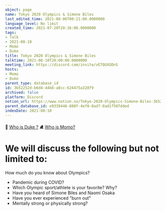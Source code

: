 ```yaml
---
object: page
name: Tokyo 2020 Olympics & Simone Biles
last_edited_time: 2021-08-06T00:21:00.0000000
language_level: No limit
created_time: 2021-07-20T20:16:00.0000000
tags:
- Talk
- 2021-08-10
- Momo
- Duke
title: Tokyo 2020 Olympics & Simone Biles
talktime: 2021-08-10T20:00:00.0000000
meeting_link: https://discord.com/invite/vE7QUXGDnS
hosts:
- Momo
- Duke
parent_type: database_id
id: 3b52252d-b6d4-44b8-a8cc-624475a328f9
archived: false
platform: Discord
notion_url: https://www.notion.so/Tokyo-2020-Olympics-Simone-Biles-3b52252db6d444b8a8cc624475a328f9
parent_database_id: e9339446-880f-4ef0-8ad7-8ad1f507dded
indexDate: 2021-08-10
---
```



👑   [Who is Duke ?](/e0958ccc596f4efea798c99507f0f16e) 
⛸️  [Who is Momo?](/23f0f26c7f1547c0b08477c0c6f1f461) 

# We will discuss the following but not limited to:
How much do you know about Olympics?
   - Pandemic during COVID?
   - Which Olympic sport/athlete is your favorite? Why?
   - Have you heard of Simone Biles and Naomi Osaka
   - Have you ever experienced "burn out"
   - Mentally strong or physically strong?




